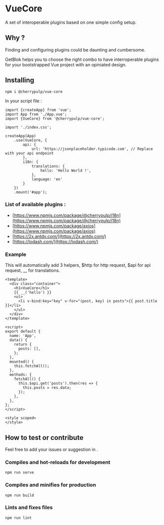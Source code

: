 # VueCore

A set of interoperable plugins based on one simple config setup.

## Why ?

Finding and configuring plugins could be daunting and cumbersome. 

GetBlok helps you to choose the right combo to have interroperable plugins for your bootstrapped Vue project with an opiniated design.

## Installing

```
npm i @cherrypulp/vue-core
```

In your script file : 

```
import {createApp} from 'vue';
import App from './App.vue';
import {VueCore} from '@cherrypulp/vue-core';

import './index.css';

createApp(App)
    .use(VueCore, {
        api: {
            url: 'https://jsonplaceholder.typicode.com', // Replace with your api endpoint
        },
        i18n: {
            translations: {
                hello: 'Hello World !',
            },
            language: 'en'
        }
    })
    .mount('#app');
```

### List of available plugins : 

- [https://www.npmjs.com/package/@cherrypulp/i18n](https://www.npmjs.com/package/@cherrypulp/i18n)
- [https://www.npmjs.com/package/axios](https://www.npmjs.com/package/axios)
- [https://2x.antdv.com/](https://2x.antdv.com/)
- [https://lodash.com/](https://lodash.com/)

### Example

This will automatically add 3 helpers, $http for http request, $api for api request, __ for translations.

````
<template>
  <div class="container">
    <h1>VueCore</h1>
    {{ __('hello') }}
    <ul>
      <li v-bind:key="key" v-for="(post, key) in posts">{{ post.title }}</li>
    </ul>
  </div>
</template>

<script>
export default {
  name: 'App',
  data() {
    return {
      posts: [],
    };
  },
  mounted() {
    this.fetchAll();
  },
  methods: {
    fetchAll() {
      this.$api.get('posts').then(res => {
        this.posts = res.data;
      });
    },
  },
};
</script>

<style scoped>
</style>
````

## How to test or contribute

Feel free to add your issues or suggestion in .

### Compiles and hot-reloads for development
```
npm run serve
```

### Compiles and minifies for production
```
npm run build
```

### Lints and fixes files
```
npm run lint
```

